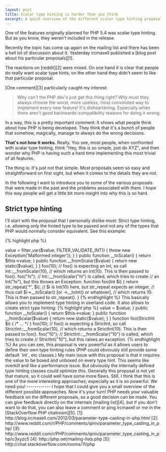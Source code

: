 ```yaml
---
layout: post
title: Scalar type hinting is harder than you think
excerpt: A quick overview of the different scalar type hinting proposals and why PHP is having such a hard time deciding.
---
```

One of the features originally planned for PHP 5.4 was scalar type hinting. But as you know, they weren't included in
the release.

Recently the topic has come up again on the mailing list and there has been a hell lot of discussion about it. Yesterday
ircmaxell published a [blog post about his particular proposals][1].

The reactions on [reddit][2] were mixed. On one hand it is clear that people do really want scalar type hints, on the
other hand they didn't seem to like that particular proposal.

[One comment][3] particularly caught my interest:

> Why can't the PHP dev's just get this thing right? Why must they always choose the worst, more useless, most
> convoluted way to implement every new feature! It's disheartening. Especially when there aren't good
> backwards-compatibility reasons for doing it wrong.

In a way, this is a pretty important comment: It shows what people think about how PHP is being developed. They think
that it's a bunch of people that somehow, magically, manage to always do the wrong decisions.

**That's not how it works.** Really. You see, most people, when confronted with scalar type hinting, think "Hey, this is
so simple, just do XYZ", and then wonder why PHP is having such a hard time implementing this most trivial of all
features.

The thing is: It's just not that simple. Most proposals seem so easy and straightforward on first sight, but when it
comes to the details they are not.

In the following I want to introduce you to some of the various proposals that were made in the past and the problems
associated with them. I hope this way people will get a little bit more insight into why this is so hard.

Strict type hinting
-------------------

I'll start with the proposal that I personally dislike most: Strict type hinting, i.e. allowing only the hinted type to
be passed and not any of the types that PHP would normally consider equivalent. See this example:

{% highlight php %}
<?php
function foo(int $i) { /* ... */ }

foo(1);   // works
foo(1.0); // fatal error: int expected, float given
foo("1"); // fatal error: int expected, string given
{% endhighlight %}

I think it is evident that this is not an option. One of PHP's greatest strengths is being a weakly typed language and
this proposal would turn it into a strictly typed one. This goes against the PHP philosophy and also differs from how
pretty much everything else works in PHP.

Unenforced type hinting
-----------------------

Another proposal that was made, is type hinting that isn't enforced by the engine. WTF? What would this be good for?
Basically, it would work just like doc comments (which aren't enforced either ^^), but with nicer syntax.

{% highlight php %}
<?php
function foo(int $i) { /* ... */ }

foo(1);          // works
foo(1.0);        // works
foo("1");        // works
foo(array(123);  // works
foo($iAmObject); // works
// everything works...
{% endhighlight %}

I dislike this proposal, too, for obvious reasons. For me it just doesn't make any sense to have type hints that are
ignored. Doc comments do that already well enough...

Casting weak type hinting
-------------------------

A proposal that came up recently (this is the one [introduced by ircmaxell][1]) is type hinting based on casts.

{% highlight php %}
<?php
function foo((int) $i) {
    var_dump($i);
}
foo(1);       // int(1)
foo(1.0);     // int(1)
foo("1");     // int(1)

foo(1.5);     // int(1)
foo(array()); // int(0)
foo("hi");    // int(0)
{% endhighlight %}

This is one of the more interesting proposals, for several reasons:

Firstly, it is the only proposal that can be implemented without breaking backwards compatibility at all. All other
proposals would at least break existing type hints on classes called "Int" or "String" (believe it or not, but some
people really do use classes like this...)

Secondly, the syntax makes very clear that it will cast the value. It also reuses PHP's normal cast semantics, thus
making it consistent.

But it also has some not insignificant issues:

The first one is that the syntax is simply ugly. Sure, you don't have to tell me, that's subjective and stuff like that,
but honestly, this is an important aspect to consider. Scalar type hinting will be used a lot and we shouldn't make it
ugly.

The second, by far more important issue is that PHP's cast semantics simply suck. In the above example, the first three
casts seem logical, but the three last ones are clearly broken. At least I don't want `"foobar"` or `array()` to be
valid arguments to an integer parameter. It just doesn't make sense. That's why this proposal would go hand in hand with
a change of implicit cast semantics: Whenever such a "strange" cast (one with data loss) occurs, it should throw a
notice. This again would be a controversial change, as it would also change stuff in other places (which is probably a
good thing though ^^). Also I would argue that just a notice is not enough and it should instead throw a recoverable
fatal error.

Also I'm not really sure as to whether we really want incoming parameters to be cast, instead of just being validated.
One argument against it is, that this approach is somewhat different from the existing `array`, `callable` and `Class`
type hints. Especially if you consider that you would now have both an `(array)` and an `array` type hint, the issue
might become more clear: When would you use one over another? When would you want the argument to be cast and when just
checked? Additionally the casts would prevent type hinted parameters to be used by reference in any reasonable manner.

Strict weak type hinting
------------------------

This leads us to another possibility, which is also my favorite: Doing weak type hints, but with stricter input
validation (and without casts).

{% highlight php %}
<?php
function foo(int $i) {
    var_dump($i);
}
foo(1);       // int(1)
foo(1.0);     // float(1.0)
foo("1");     // string(1) "1"

foo(1.5);     // fatal error: int expected, float given
foo(array()); // fatal error: int expected, array given
foo("hi");    // fatal error: int expected, string given
{% endhighlight %}

I like this proposal most, for several reasons: Firstly, it uses the "normal" type hinting syntax, not the strange
cast syntax. Secondly it has stricter validation semantics as it only lets those values through which are representable
in the hinted type without data loss. And thirdly it does not do casts, which is in line with previous type hints and
also allows references.

But it obviously also comes with problems: Again, this won't be backwards compatible as it at least will break existing
`Int` or `String` class type hints. Additionally, depending on the exact implementation, it would also make stuff like
`int` and `string` reserved keywords, thus (maybe) breaking even more stuff. Realistically though I'd say that this will
only affect a small fraction of scripts.

By the way, this proposal would be very similar to how parameters for internal functions are parsed. E.g. an int
argument of an internal function will not accept `"foobar"` and instead throw a warning.

Boxing based type hinting
-------------------------

Another very interesting idea that also came from ircmaxell is type hinting using boxing. Basically this would add
magic methods for casting objects to scalars and the other way around. Something like this (just example names):

    public function __toScalar()
    public static function __fromScalar($value)

Now see how this could be useful:

{% highlight php %}
<?php

class Int {
    protected $value;

    public function __construct($value) {
        if (false === $this->value = filter_var($value, FILTER_VALIDATE_INT)) {
            throw new Exception('Malformed integer'));
        }
    }

    public function __toScalar() {
        return $this->value;
    }

    public function __fromScalar($value) {
        return new static($value);
    }
}

foo(10); // foo() is expecting an Int, so call Int::__fromScalar(10),
         // which returns an Int(10). This is then passed to foo().

foo("hi"); // Int::__fromScalar("hi") is called, which tries to create
           // an Int("hi"), but this throws an Exception.

function foo(Int $i) {
    return str_repeat('*', $i); // $i is Int(10) here, but str_repeat expects an integer,
                                // thus call $i->__toScalar() [or ->__toInt() or whatever],
                                // which returns 10. This is then passed to str_repeat().
}
{% endhighlight %}

This basically allows you to implement type hinting in userland code. It also allows to create strict type hinting:

{% highlight php %}
<?php

class StrictInt {
    protected $value;

    public function __construct($value) {
        if (!is_int($value)) {
            throw new Exception('Not an integer'));
        }

        $this->value = $value;
    }

    public function __toScalar() {
        return $this->value;
    }

    public function __fromScalar($value) {
        return new static($value);
    }
}

function foo(StrictInt $i) { /* ... */ }

foo(10); // foo() is expecting a StrictInt, so call StrictInt::__fromScalar(10),
         // which returns a StrictInt(10). This is then passed to foo().

foo("10"); // StrictInt::__fromScalar("10") is called, which tries to create
           // StrictInt("10"), but this raises an exception.
{% endhighlight %}

As you can see, this proposal is very powerful as it allows users to define their own type hinting rules (PHP could
obviously still provide some default `Int`, etc classes.)

My main issue with this proposal is that it requires the value to be boxed and unboxed on every type hint. This seems
like overkill and like a performance issue. But obviously the internally defined type hinting classes could optimize
this.

Generally this proposal is not yet that mature, so it could well have some more flaws. Still, I think that this is one
of the more interesting approaches, especially as it is so powerful.

We need you!
------------

I hope that I could give you a small overview of the different possible approaches.

Now it's your turn! PHP needs your valuable feedback on the different proposals, so a good decision can be made.

You can give feedback directly on the internals [mailing list][4], but if you don't want to do that, you can also
leave a comment or ping ircmaxell or me in the [StackOverflow PHP chatroom][5].

 [1]: http://blog.ircmaxell.com/2012/03/parameter-type-casting-in-php.html
 [2]: http://www.reddit.com/r/PHP/comments/qiniv/parameter_type_casting_in_php/
 [3]: http://www.reddit.com/r/PHP/comments/qiniv/parameter_type_casting_in_php/c3xyzc5
 [4]: http://php.net/mailing-lists.php
 [5]: http://chat.stackoverflow.com/rooms/11/php
